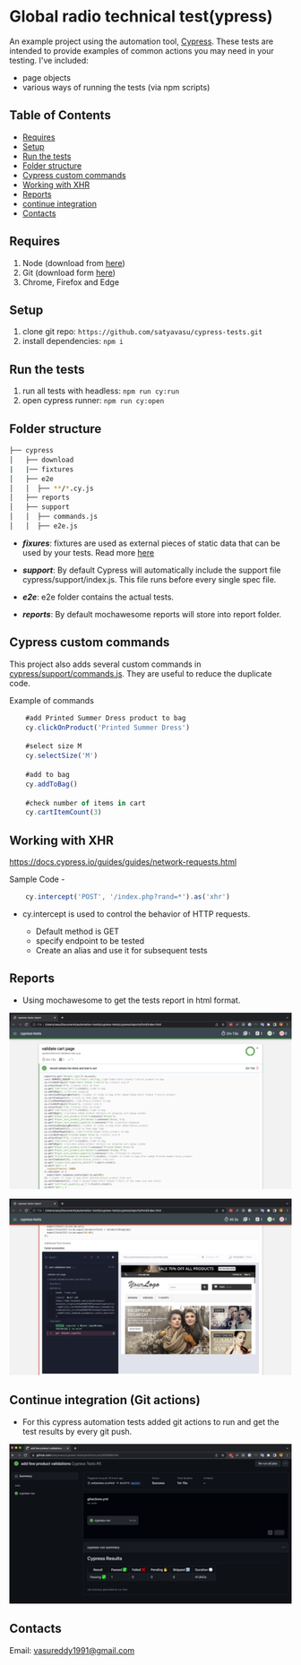 # Global radio technical test(ypress)

An example project using the automation tool, [Cypress](https://www.cypress.io/). These tests are intended to provide examples of common actions you may need in your testing. I've included:
- page objects
- various ways of running the tests (via npm scripts)

## Table of Contents

- [Requires](#Requires)
- [Setup](#Setup)
- [Run the tests](#Run-the-tests)
- [Folder structure](#Folder-structure)
- [Cypress custom commands](#Cypress-custom-commands)
- [Working with XHR](#Working-with-XHR)
- [Reports](#Reports)
- [continue integration](#Continue-integration-(Git-actions))
- [Contacts](#Contacts)


## Requires
1. Node (download from [here](https://nodejs.org/en/download/))
1. Git (download form [here](https://git-scm.com/downloads))
1. Chrome, Firefox and Edge

## Setup
1. clone git repo: `https://github.com/satyavasu/cypress-tests.git`
1. install dependencies: `npm i`

## Run the tests
1. run all tests with headless: `npm run cy:run`
1. open cypress runner: `npm run cy:open`

## Folder structure
```bash
├── cypress
│   ├── download
|   |── fixtures
│   ├── e2e
│   │  ├── **/*.cy.js
│   ├── reports
│   ├── support
│   │  ├── commands.js
│   │  ├── e2e.js
```
- _**fixures**_: fixtures are used as external pieces of static data that can be used by your tests. Read more [here](https://docs.cypress.io/guides/core-concepts/writing-and-organizing-tests.html#Fixture-Files)

- _**support**_: By default Cypress will automatically include the support file cypress/support/index.js. This file runs before every single spec file.
- _**e2e**_: e2e folder contains the actual tests.
- _**reports**_: By default mochawesome reports will store into report folder.

## Cypress custom commands
This project also adds several custom commands in [cypress/support/commands.js](cypress/support/commands.js). They are useful to reduce the duplicate code.

Example of commands 
```js
    #add Printed Summer Dress product to bag
    cy.clickOnProduct('Printed Summer Dress')

    #select size M
    cy.selectSize('M')

    #add to bag
    cy.addToBag()

    #check number of items in cart
    cy.cartItemCount(3)

```

## Working with XHR

https://docs.cypress.io/guides/guides/network-requests.html

Sample Code -

```js
    cy.intercept('POST', '/index.php?rand=*').as('xhr')
```

- cy.intercept is used to control the behavior of HTTP requests.

  - Default method is GET
  - specify endpoint to be tested
  - Create an alias and use it for subsequent tests

## Reports

- Using mochawesome to get the tests report in html format.

![alt text](docs/passed_report_screenshot.png)

![alt text](docs/failed_report_screenshot.png)

## Continue integration (Git actions)
- For this cypress automation tests added git actions to run and get the test results by every git push.

![alt text](docs/gitactions-report.png)

## Contacts
Email: vasureddy1991@gmail.com